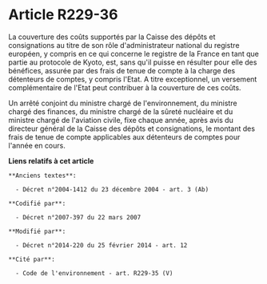 # Article R229-36

La couverture des coûts supportés par la Caisse des dépôts et consignations au titre de son rôle d'administrateur national du
registre européen, y compris en ce qui concerne le registre de la France en tant que partie au protocole de Kyoto, est, sans
qu'il puisse en résulter pour elle des bénéfices, assurée par des frais de tenue de compte à la charge des détenteurs de
comptes, y compris l'Etat. A titre exceptionnel, un versement complémentaire de l'Etat peut contribuer à la couverture de ces
coûts. 

Un arrêté conjoint du ministre chargé de l'environnement, du ministre chargé des finances, du ministre chargé de la sûreté
nucléaire et du ministre chargé de l'aviation civile, fixe chaque année, après avis du directeur général de la Caisse des
dépôts et consignations, le montant des frais de tenue de compte applicables aux détenteurs de comptes pour l'année en cours.

**Liens relatifs à cet article**

	**Anciens textes**:

	  - Décret n°2004-1412 du 23 décembre 2004 - art. 3 (Ab)

	**Codifié par**:

	  - Décret n°2007-397 du 22 mars 2007

	**Modifié par**:

	  - Décret n°2014-220 du 25 février 2014 - art. 12

	**Cité par**:

	  - Code de l'environnement - art. R229-35 (V)

